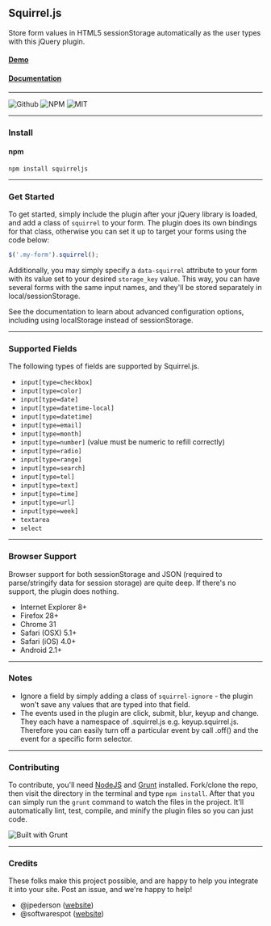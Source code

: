 ## Squirrel.js

Store form values in HTML5 sessionStorage automatically as the user types with this jQuery plugin.

#### [Demo](https://jpederson.com/Squirrel.js)
#### [Documentation](https://github.com/jpederson/Squirrel.js/wiki)

*****

![Github](https://img.shields.io/github/release/jpederson/Squirrel.js.svg) ![NPM](https://img.shields.io/npm/v/squirreljs.svg) ![MIT](https://img.shields.io/github/license/jpederson/Squirrel.js.svg) 

*****

### Install

#### npm

```shell
npm install squirreljs
```

*****

### Get Started

To get started, simply include the plugin after your jQuery library is loaded, and add a class of `squirrel` to your form. The plugin does its own bindings for that class, otherwise you can set it up to target your forms using the code below:

```js
$('.my-form').squirrel();
```

Additionally, you may simply specify a `data-squirrel` attribute to your form with its value set to your desired `storage_key` value. This way, you can have several forms with the same input names, and they'll be stored separately in local/sessionStorage.

See the documentation to learn about advanced configuration options, including using localStorage instead of sessionStorage.

*****

### Supported Fields

The following types of fields are supported by Squirrel.js.

- `input[type=checkbox]`
- `input[type=color]`
- `input[type=date]`
- `input[type=datetime-local]`
- `input[type=datetime]`
- `input[type=email]`
- `input[type=month]`
- `input[type=number]` (value must be numeric to refill correctly)
- `input[type=radio]`
- `input[type=range]`
- `input[type=search]`
- `input[type=tel]`
- `input[type=text]`
- `input[type=time]`
- `input[type=url]`
- `input[type=week]`
- `textarea`
- `select`

*****

### Browser Support

Browser support for both sessionStorage and JSON (required to parse/stringify data for session storage) are quite deep. If there's no support, the plugin does nothing.

- Internet Explorer 8+
- Firefox 28+
- Chrome 31
- Safari (OSX) 5.1+
- Safari (iOS) 4.0+
- Android 2.1+

*****

### Notes

- Ignore a field by simply adding a class of `squirrel-ignore` - the plugin won't save any values that are typed into that field.
- The events used in the plugin are click, submit, blur, keyup and change. They each have a namespace of .squirrel.js e.g. keyup.squirrel.js. Therefore you can easily turn off a particular event by call .off() and the event for a specific form selector.

*****

### Contributing

To contribute, you'll need [NodeJS](http://nodejs.org/) and [Grunt](http://gruntjs.com/) installed. Fork/clone the repo, then visit the directory in the terminal and type `npm install`. After that you can simply run the `grunt` command to watch the files in the project. It'll automatically lint, test, compile, and minify the plugin files so you can just code.

![Built with Grunt](https://img.shields.io/badge/built%20with-grunt-orange.svg)

*****

### Credits

These folks make this project possible, and are happy to help you integrate it into your site. Post an issue, and we're happy to help!

- @jpederson ([website](http://jpederson.com))
- @softwarespot ([website](http://softwarespot.wordpress.com/))

